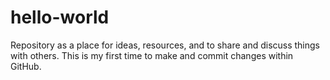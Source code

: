# hello-world
Repository as a place for ideas, resources, and to share and discuss things with others.
This is my first time to make and commit changes within GitHub.

